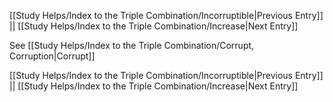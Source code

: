 [[Study Helps/Index to the Triple Combination/Incorruptible|Previous Entry]]  ||  [[Study Helps/Index to the Triple Combination/Increase|Next Entry]]

 See [[Study Helps/Index to the Triple Combination/Corrupt, Corruption|Corrupt]]

[[Study Helps/Index to the Triple Combination/Incorruptible|Previous Entry]]  ||  [[Study Helps/Index to the Triple Combination/Increase|Next Entry]]